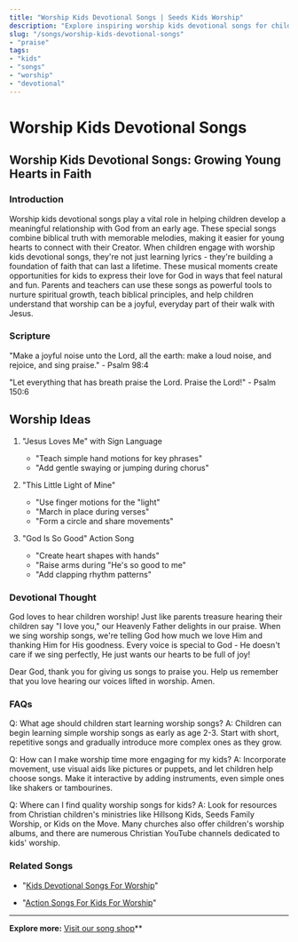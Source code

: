 ```yaml
---
title: "Worship Kids Devotional Songs | Seeds Kids Worship"
description: "Explore inspiring worship kids devotional songs for children's worship and faith development. Biblical music resources for families and ministry."
slug: "/songs/worship-kids-devotional-songs"
- "praise"
tags:
- "kids"
- "songs"
- "worship"
- "devotional"
---
```


# Worship Kids Devotional Songs

## Worship Kids Devotional Songs: Growing Young Hearts in Faith

### Introduction
Worship kids devotional songs play a vital role in helping children develop a meaningful relationship with God from an early age. These special songs combine biblical truth with memorable melodies, making it easier for young hearts to connect with their Creator. When children engage with worship kids devotional songs, they're not just learning lyrics - they're building a foundation of faith that can last a lifetime. These musical moments create opportunities for kids to express their love for God in ways that feel natural and fun. Parents and teachers can use these songs as powerful tools to nurture spiritual growth, teach biblical principles, and help children understand that worship can be a joyful, everyday part of their walk with Jesus.

### Scripture
"Make a joyful noise unto the Lord, all the earth: make a loud noise, and rejoice, and sing praise." - Psalm 98:4

"Let everything that has breath praise the Lord. Praise the Lord!" - Psalm 150:6

## Worship Ideas
1. "Jesus Loves Me" with Sign Language
   - "Teach simple hand motions for key phrases"
   - "Add gentle swaying or jumping during chorus"

2. "This Little Light of Mine"
   - "Use finger motions for the "light"
   - "March in place during verses"
   - "Form a circle and share movements"

3. "God Is So Good" Action Song
   - "Create heart shapes with hands"
   - "Raise arms during "He's so good to me"
   - "Add clapping rhythm patterns"

### Devotional Thought
God loves to hear children worship! Just like parents treasure hearing their children say "I love you," our Heavenly Father delights in our praise. When we sing worship songs, we're telling God how much we love Him and thanking Him for His goodness. Every voice is special to God - He doesn't care if we sing perfectly, He just wants our hearts to be full of joy!

Dear God, thank you for giving us songs to praise you. Help us remember that you love hearing our voices lifted in worship. Amen.

### FAQs
Q: What age should children start learning worship songs?
A: Children can begin learning simple worship songs as early as age 2-3. Start with short, repetitive songs and gradually introduce more complex ones as they grow.

Q: How can I make worship time more engaging for my kids?
A: Incorporate movement, use visual aids like pictures or puppets, and let children help choose songs. Make it interactive by adding instruments, even simple ones like shakers or tambourines.

Q: Where can I find quality worship songs for kids?
A: Look for resources from Christian children's ministries like Hillsong Kids, Seeds Family Worship, or Kids on the Move. Many churches also offer children's worship albums, and there are numerous Christian YouTube channels dedicated to kids' worship.

### Related Songs

- "[Kids Devotional Songs For Worship](/songs/kids-devotional-songs-for-worship/)"

- "[Action Songs For Kids For Worship](/songs/action-songs-for-kids-for-worship/)"

---

**Explore more:** [Visit our song shop](https://seedskidsworship.com/shop)**

<!-- Schema Markup -->
<script type="application/ld+json">
{
  "@context": "https://schema.org",
  "@type": "MusicRecording",
  "name": "Worship Kids Devotional Songs",
  "byArtist": {
    "@type": "MusicGroup",
    "name": "Seeds Kids Worship"
  },
  "isFamilyFriendly": true,
  "url": "https://seedskidsworship.com/songs/worship-kids-devotional-songs/"
}
</script>